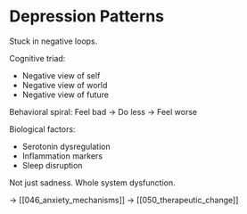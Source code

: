 # Depression Patterns

Stuck in negative loops.

Cognitive triad:
- Negative view of self
- Negative view of world
- Negative view of future

Behavioral spiral:
Feel bad → Do less → Feel worse

Biological factors:
- Serotonin dysregulation
- Inflammation markers
- Sleep disruption

Not just sadness.
Whole system dysfunction.

→ [[046_anxiety_mechanisms]]
→ [[050_therapeutic_change]]